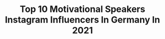 ---
title: Top 10 Motivational Speakers Instagram Influencers In Germany In 2021
description: >-
  Find top motivational speakers Instagram influencers in Germany in 2021. Most popular hashtags: #motivation #love #happy #inspiration.
platform: Instagram
hits: 76
text_top: Discover the best Instagram profiles on inBeat.
text_bottom: Our database holds 76 Instagram influencers like this in Germany for you to contact.
profiles:
  - username: "aimanqashif"
    fullname: >-
      Aiman & Kashif | Lifestyle
    bio: >-
      🇵🇰🇸🇦🇵🇸🇶🇦🇲🇾🇧🇭🇬🇪🇹🇳 In multan 📍 •Discovering New places ✈️ •ITS ALL IN MY STORIES •Engineer | Influencer | Motivational Speaker | Artist 🧡
    location: "Germany"
    followers: 69115
    engagement: 534
    commentsToLikes: 0.038332
    id: ck8t6cpjhd4he0j78y43znkzf
    verified: false
    hashtags: "#14august, #happyindependenceday, #minoritieslivesmatterpakistan"
  - username: "flysupermario"
    fullname: >-
      Mario Bakalov
    bio: >-
      ✈️A380-Pilot|😊Positive Thinker 🤓Motivational Speaker|🤩Living my dream 🛍My e-store: mariobakalov.com/магазин
    location: "Germany"
    followers: 7026
    engagement: 609
    commentsToLikes: 0.028720
    id: ck9hc1ecfjbop0j78dtddpb1l
    verified: false
    hashtags: "#pilotlife, #sofia, #frankfurt, #avgeek"
  - username: "flywithcaptainjoe"
    fullname: >-
      Captain Joe
    bio: >-
      Pilot and Educational Youtube content creator! Motivational Speaker and happily in a👩‍❤️‍💋‍👨 OFFICIAL & ONLY Instagram account! ⬇️BUY KEYRING HERE⬇️
    location: "Germany"
    followers: 344777
    engagement: 527
    commentsToLikes: 0.011790
    id: ck0vvn8a9pvcp0i1986zpv2as
    verified: true
    hashtags: "#success, #trust, #b747, #goals"
  - username: "toni_dino"
    fullname: >-
      Toni Livers
    bio: >-
      ⚫️Break necks not Hearts🖤 ⚫️🇩🇪 to 🇺🇸 ⚫️ #iam1stphorm ⚫️Personal Trainer ⚫️Married 💍
    location: "Germany"
    followers: 26741
    engagement: 1044
    commentsToLikes: 0.034948
    id: ck14jwsbmmkzn0i19x24sokur
    verified: false
    hashtags: "#breaknecksnothearts, #strongwomen, #fitfam, #grind"
  - username: "gelaallmann"
    fullname: >-
      GelaAllmann
    bio: >-
      🏞mountain athlet 🏃‍♀️sports scientists 🍀motivational keynote speaker 👨‍👩‍👧‍👦mummy 🙏🏻nature&life lover 💍 married Gela Wittmann 😍 #fightsmilelove
    location: "Germany"
    followers: 44719
    engagement: 457
    commentsToLikes: 0.046119
    id: ck5c7u7dd87bh0i114751nclc
    verified: false
    hashtags: "#outdoors, #baby, #bergzeit, #thule"
  - username: "andreasonea"
    fullname: >-
      Andreas Onea
    bio: >-
      🏊‍♂️ Para-Swimmer 🇦🇹 roots in 🇷🇴 🥉 Paralympics Rio 2016 📺 TV-Moderator @orf, @orfsport 🎤 Eventmoderator 🔥 #Speaker ✝️ #Christian 👨‍🎓 MBA
    location: "Germany"
    followers: 4575
    engagement: 1477
    commentsToLikes: 0.076069
    id: ck15s2fx9awhc0i19goooystb
    verified: false
    hashtags: "#water, #onearmedswimmer, #inclusion, #paraswimmer"
  - username: "dailydunja"
    fullname: >-
      FASHION | FITNESS | LIFE INSPO
    bio: >-
      DUNJA 🇫🇷/🇩🇪/🇲🇦 ✨ Marketing Girl 👩🏽‍💻 FFM/DA 🌸 #dogmom 🐶 ✨ Taurus ♉️ body as strong as my mind 🏋🏽‍♀️💭 ✨ Do what makes your soul shine! 💫 #beyourself
    location: "Germany"
    followers: 3668
    engagement: 1409
    commentsToLikes: 0.265238
    id: ckap2gp36yqyh0i7857roeoam
    verified: false
    hashtags: "#freeyoursoul, #travel, #happy, #dogsofinstagram"
  - username: "beatseb"
    fullname: >-
      Sebastian
    bio: >-
      Be the best version of yourself Travel & Fitness addicted guy Creating life with @corihueb 📍 Köln, Germany 🔽Rücken-Training ohne Geräte🔽
    location: "Germany"
    followers: 126290
    engagement: 608
    commentsToLikes: 0.011505
    id: ck13avw1ssg9c0i19j1gac348
    verified: false
    hashtags: "#sporty, #love, #sunday, #sportlich"
  - username: "lukasirmler"
    fullname: >-
      LUKAS IRMLER - SLACKLINER 🇩🇪
    bio: >-
      🇩🇪 Slackliner & Speaker 🥇5 Guinness World Records 🤝Follow me for inspirational videos|photos|stories ©️FACE YOUR FEAR #keynotespeech ↙️
    location: "Germany"
    followers: 12802
    engagement: 450
    commentsToLikes: 0.038478
    id: ck1386daaep8b0i19n4ty6sre
    verified: false
    hashtags: "#highline, #freestyle, #quarantine, #talk"
  - username: "hendrikgottschalk"
    fullname: >-
      HENDRIK • GOTTSCHALK
    bio: >-
      🗝 CEO & Founder @getbaff.de 🗣 Keynote Speaker 🔈 Pitch Trainer 🌍 November: #berlin #duesseldorf 🔒 07-19 💕 👫💍 @ramy__lo ✉️ hendrik.gottschalk@me.com
    location: "Germany"
    followers: 39886
    engagement: 230
    commentsToLikes: 0.086119
    id: ck8t9elkwnszb0j78r3b023qq
    verified: false
    hashtags: "#mindset, #duesseldorf, #vision, #startup"
---
